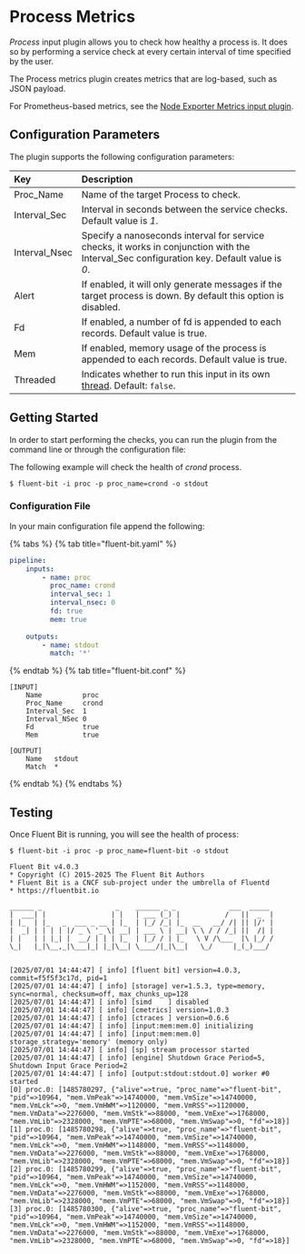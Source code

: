 # Process Metrics
_Process_ input plugin allows you to check how healthy a process is. It does so by performing a service check at every certain interval of time specified by the user.

The Process metrics plugin creates metrics that are log-based, such as JSON payload.

For Prometheus-based metrics, see the [Node Exporter Metrics input plugin](node-exporter-metrics).

## Configuration Parameters

The plugin supports the following configuration parameters:

| Key | Description |
| :--- | :--- |
| Proc\_Name | Name of the target Process to check. |
| Interval\_Sec | Interval in seconds between the service checks. Default value is _1_. |
| Interval\_Nsec | Specify a nanoseconds interval for service checks, it works in conjunction with the Interval\_Sec configuration key. Default value is _0_. |
| Alert | If enabled, it will only generate messages if the target process is down. By default this option is disabled. |
| Fd | If enabled, a number of fd is appended to each records. Default value is true. |
| Mem | If enabled, memory usage of the process is appended to each records. Default value is true. |
| Threaded | Indicates whether to run this input in its own [thread](../../administration/multithreading.md#inputs). Default: `false`. |

## Getting Started

In order to start performing the checks, you can run the plugin from the command line or through the configuration file:

The following example will check the health of _crond_ process.

```shell
$ fluent-bit -i proc -p proc_name=crond -o stdout
```

### Configuration File

In your main configuration file append the following:

{% tabs %}
{% tab title="fluent-bit.yaml" %}

```yaml
pipeline:
    inputs:
        - name: proc
          proc_name: crond
          interval_sec: 1
          interval_nsec: 0
          fd: true
          mem: true
          
    outputs:
        - name: stdout
          match: '*'
```

{% endtab %}
{% tab title="fluent-bit.conf" %}

```text
[INPUT]
    Name          proc
    Proc_Name     crond
    Interval_Sec  1
    Interval_NSec 0
    Fd            true
    Mem           true

[OUTPUT]
    Name   stdout
    Match  *
```

{% endtab %}
{% endtabs %}

## Testing

Once Fluent Bit is running, you will see the health of process:

```shell
$ fluent-bit -i proc -p proc_name=fluent-bit -o stdout

Fluent Bit v4.0.3
* Copyright (C) 2015-2025 The Fluent Bit Authors
* Fluent Bit is a CNCF sub-project under the umbrella of Fluentd
* https://fluentbit.io

______ _                  _    ______ _ _             ___  _____
|  ___| |                | |   | ___ (_) |           /   ||  _  |
| |_  | |_   _  ___ _ __ | |_  | |_/ /_| |_  __   __/ /| || |/' |
|  _| | | | | |/ _ \ '_ \| __| | ___ \ | __| \ \ / / /_| ||  /| |
| |   | | |_| |  __/ | | | |_  | |_/ / | |_   \ V /\___  |\ |_/ /
\_|   |_|\__,_|\___|_| |_|\__| \____/|_|\__|   \_/     |_(_)___/


[2025/07/01 14:44:47] [ info] [fluent bit] version=4.0.3, commit=f5f5f3c17d, pid=1
[2025/07/01 14:44:47] [ info] [storage] ver=1.5.3, type=memory, sync=normal, checksum=off, max_chunks_up=128
[2025/07/01 14:44:47] [ info] [simd    ] disabled
[2025/07/01 14:44:47] [ info] [cmetrics] version=1.0.3
[2025/07/01 14:44:47] [ info] [ctraces ] version=0.6.6
[2025/07/01 14:44:47] [ info] [input:mem:mem.0] initializing
[2025/07/01 14:44:47] [ info] [input:mem:mem.0] storage_strategy='memory' (memory only)
[2025/07/01 14:44:47] [ info] [sp] stream processor started
[2025/07/01 14:44:47] [ info] [engine] Shutdown Grace Period=5, Shutdown Input Grace Period=2
[2025/07/01 14:44:47] [ info] [output:stdout:stdout.0] worker #0 started
[0] proc.0: [1485780297, {"alive"=>true, "proc_name"=>"fluent-bit", "pid"=>10964, "mem.VmPeak"=>14740000, "mem.VmSize"=>14740000, "mem.VmLck"=>0, "mem.VmHWM"=>1120000, "mem.VmRSS"=>1120000, "mem.VmData"=>2276000, "mem.VmStk"=>88000, "mem.VmExe"=>1768000, "mem.VmLib"=>2328000, "mem.VmPTE"=>68000, "mem.VmSwap"=>0, "fd"=>18}]
[1] proc.0: [1485780298, {"alive"=>true, "proc_name"=>"fluent-bit", "pid"=>10964, "mem.VmPeak"=>14740000, "mem.VmSize"=>14740000, "mem.VmLck"=>0, "mem.VmHWM"=>1148000, "mem.VmRSS"=>1148000, "mem.VmData"=>2276000, "mem.VmStk"=>88000, "mem.VmExe"=>1768000, "mem.VmLib"=>2328000, "mem.VmPTE"=>68000, "mem.VmSwap"=>0, "fd"=>18}]
[2] proc.0: [1485780299, {"alive"=>true, "proc_name"=>"fluent-bit", "pid"=>10964, "mem.VmPeak"=>14740000, "mem.VmSize"=>14740000, "mem.VmLck"=>0, "mem.VmHWM"=>1152000, "mem.VmRSS"=>1148000, "mem.VmData"=>2276000, "mem.VmStk"=>88000, "mem.VmExe"=>1768000, "mem.VmLib"=>2328000, "mem.VmPTE"=>68000, "mem.VmSwap"=>0, "fd"=>18}]
[3] proc.0: [1485780300, {"alive"=>true, "proc_name"=>"fluent-bit", "pid"=>10964, "mem.VmPeak"=>14740000, "mem.VmSize"=>14740000, "mem.VmLck"=>0, "mem.VmHWM"=>1152000, "mem.VmRSS"=>1148000, "mem.VmData"=>2276000, "mem.VmStk"=>88000, "mem.VmExe"=>1768000, "mem.VmLib"=>2328000, "mem.VmPTE"=>68000, "mem.VmSwap"=>0, "fd"=>18}]
```